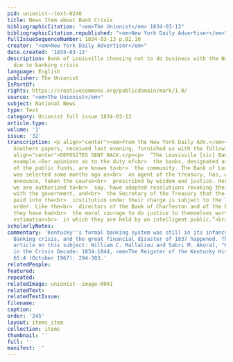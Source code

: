 ```yaml
---
pid: unionist--text-0246
title: News Item about Bank Crisis
bibliographicCitation: "<em>The Unionist</em> 1834-03-13"
bibliographicCitation.republished: "<em>New York Daily Advertiser</em>"
fullIssueSequenceNumber: 1834-03-13 p.02.10
creator: "<em>New York Daily Advertiser</em>"
date.created: '1834-03-13'
description: Bank of Louisville choosing not to do business with the National government
  due to banking crisis
language: English
publisher: The Unionist
IsPartOf: 
rights: https://creativecommons.org/publicdomain/mark/1.0/
source: "<em>The Unionist</em>"
subject: National News
type: Text
category: Unionist full issue 1834-03-13
article.type: 
volume: '1'
issue: '32'
transcription: <p align="center"><em>From the New York Daily Adv.</em></p><p>  The
  Southern papers, received last evening, furnished us with the following.—<br></p><p
  align="center">DEPOSITES SENT BACK.</p><p>  “The Lousisvile [sic] Bank, a Noble
  example.—Our opinions as to the duty of<br>  the banks, designated as the depositories
  of the public funds, are known to<br>  the community. The Bank of Louisville, which
  was selected some months ago as<br>  an agent of the treasury, has, we rejoice to
  announce, taken the course<br>  prescribed by wisdom and justice. Her board of directors,
  we are authorized to<br>  say, have adopted resolutions revoking their contract
  with the government, and<br>  the Secretary of the Treasury that the revenue already
  paid into the<br>  institution under their charge is subject to the Treasurer’s
  order. Like the<br>  directors of the Bank of Charleston and of the Bank of Virginia;
  they have had<br>  the moral courage to do justice to themselves worthy of the exalted
  estimation<br>  in which they are held by an intelligent public.”<br></p><p></p>
scholarlyNotes: 
commentary: 'Kentucky''s formal banking system was still in its infancy when the Jacksonian
  Banking crisis, and the great financial disaster of 1837 happened. There is a scholarly
  article on this subject: William C. Mallalieu and Sabri M. Akural, "Kentucky Banks
  in the Crisis Decade: 1834-1844, <em>The Reigster of the Kentucky Historical Society</em>
  65:4 (October 1967): 294-303.'
relatedPeople: 
featured: 
repeated: 
relatedImage: unionist--image-0041
relatedText: 
relatedTextIssue: 
filename: 
caption: 
order: '245'
layout: items_item
collection: items
thumbnail: ''
full: ''
manifest: ''
---
```

